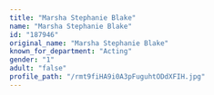 ```yaml
---
title: "Marsha Stephanie Blake"
name: "Marsha Stephanie Blake"
id: "187946"
original_name: "Marsha Stephanie Blake"
known_for_department: "Acting"
gender: "1"
adult: "false"
profile_path: "/rmt9fiHA9i0A3pFuguhtODdXFIH.jpg"
---
```

